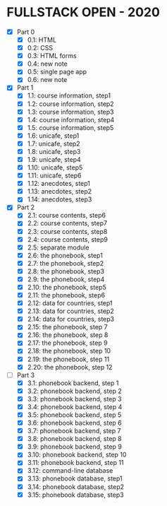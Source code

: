 # FULLSTACK OPEN - 2020

- [x] Part 0
  - [x] 0.1: HTML
  - [x] 0.2: CSS
  - [x] 0.3: HTML forms
  - [x] 0.4: new note
  - [x] 0.5: single page app
  - [x] 0.6: new note
- [x] Part 1
  - [x] 1.1: course information, step1
  - [x] 1.2: course information, step2
  - [x] 1.3: course information, step3
  - [x] 1.4: course information, step4
  - [x] 1.5: course information, step5
  - [x] 1.6: unicafe, step1
  - [x] 1.7: unicafe, step2
  - [x] 1.8: unicafe, step3
  - [x] 1.9: unicafe, step4
  - [x] 1.10: unicafe, step5
  - [x] 1.11: unicafe, step6
  - [x] 1.12: anecdotes, step1
  - [x] 1.13: anecdotes, step2
  - [x] 1.14: anecdotes, step3
- [x] Part 2
  - [x] 2.1: course contents, step6
  - [x] 2.2: course contents, step7
  - [x] 2.3: course contents, step8
  - [x] 2.4: course contents, step9
  - [x] 2.5: separate module
  - [x] 2.6: the phonebook, step1
  - [x] 2.7: the phonebook, step2
  - [x] 2.8: the phonebook, step3
  - [x] 2.9: the phonebook, step4
  - [x] 2.10: the phonebook, step5
  - [x] 2.11: the phonebook, step6
  - [x] 2.12: data for countries, step1
  - [x] 2.13: data for countries, step2
  - [x] 2.14: data for countries, step3
  - [x] 2.15: the phonebook, step 7
  - [x] 2.16: the phonebook, step 8
  - [x] 2.17: the phonebook, step 9
  - [x] 2.18: the phonebook, step 10
  - [x] 2.19: the phonebook, step 11
  - [x] 2.20: the phonebook, step 12
- [ ] Part 3
  - [x] 3.1: phonebook backend, step 1
  - [x] 3.2: phonebook backend, step 2
  - [x] 3.3: phonebook backend, step 3
  - [x] 3.4: phonebook backend, step 4
  - [x] 3.5: phonebook backend, step 5
  - [x] 3.6: phonebook backend, step 6
  - [x] 3.7: phonebook backend, step 7
  - [x] 3.8: phonebook backend, step 8
  - [x] 3.9: phonebook backend, step 9
  - [x] 3.10: phonebook backend, step 10
  - [x] 3.11: phonebook backend, step 11
  - [x] 3.12: command-line database
  - [x] 3.13: phonebook database, step1
  - [x] 3.14: phonebook database, step2
  - [x] 3.15: phonebook database, step3

